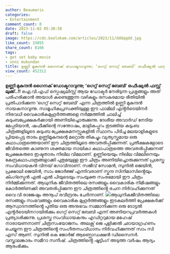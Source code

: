 ```yaml
---
author: Beaumaris
categories:
- Entertainment
comment_count: 0
date: 2023-11-02 05:30:58
draft: false
image: https://cdn.boolokam.com/articles/2023/11/dddqqdd.jpg
like_count: 33055
share_count: 8166
tags:
- get set baby movie
- unni mukundan
title: ഉണ്ണി മുകുന്ദൻ ഗൈനക് ഡോക്ടറാവുന്നു; ‘ഗെറ്റ് സെറ്റ് ബേബി’ ഒഫീഷ്യൽ ഫസ്റ്റ് ലുക്ക്..!!
view_count: 452312
---
```


**ഉണ്ണി മുകുന്ദൻ ഗൈനക് ഡോക്ടറാവുന്നു; ‘ഗെറ്റ് സെറ്റ് ബേബി’ ഒഫീഷ്യൽ ഫസ്റ്റ് ലുക്ക്..!!** ഐ.വി.എഫ് സ്പെഷ്യലിസ്റ്റ് ആയ ഡോക്ടർ നേരിടുന്ന പ്രശ്നങ്ങളും അത് പരിഹരിക്കാൻ അയാൾ കണ്ടെത്തുന്ന വഴികളും രസകരമായ രീതിയിൽ പ്രതിപാദിക്കുന്ന ‘ഗെറ്റ് സെറ്റ് ബേബി’ എന്ന ചിത്രത്തിൽ ഉണ്ണി മുകുന്ദൻ നായകനാവുന്നു. സാമൂഹികപ്രസക്തിയുള്ള ഈ ഫാമിലി എൻ്റർടെയിനർ നിരവധി വൈകാരികമുഹൂർത്തങ്ങളെ നർമ്മത്തിൽ ചാലിച്ച് കുടുംബപ്രേക്ഷകർക്കായി അണിയിച്ചൊരുക്കുന്നു. ദേശീയ അവാർഡ് നേടിയ മേപ്പടിയാൻ, ഷഫീക്കിന്റെ സന്തോഷം, മാളികപ്പുറം തുടങ്ങിയ കുടുംബ ചിത്രങ്ങളിലൂടെ കുടുംബ പ്രേക്ഷകമനസ്സുകളിൽ സ്ഥാനം പിടിച്ച മലയാളികളുടെ പ്രിയപ്പെട്ട താരം ഉണ്ണിമുകുന്ദന്റെ മറ്റൊരു തികച്ചും വ്യത്യസ്തമായ ഒരു കഥാപാത്രത്തെയാണ് ഈ ചിത്രത്തിലൂടെ അവതരിപ്പിക്കുന്നത്. പ്രതീക്ഷകളോടെ ജീവിതത്തെ കാണുന്ന ശക്തമായ നായികാ കഥാപാത്രത്തെ അവതരിപ്പിക്കുന്നത് പ്രേക്ഷകരുടെ ഇഷ്ടതാരം നിഖില വിമലാണ്. ഉണ്ണിയെയും നിഖില വിമലിനെയും കേന്ദ്രകഥാപാത്രങ്ങളാക്കി പുതുമയുള്ള ഈ ചിത്രം അണിയിച്ചൊരുക്കുന്നത് പ്രശസ്ത സംവിധായകൻ വിനയ് ഗോവിന്ദാണ്. സജീവ് സോമൻ, സുനിൽ ജെയിൻ, പ്രക്ഷാലി ജെയിൻ, സാം ജോർജ്ജ് എന്നിവരാണ് സ്കന്ദ സിനിമാസിൻ്റെയും കിംഗ്സ്മെൻ എൽ എൽ പിയുടെയും സംയുക്ത സംരഭമായി ഈ ചിത്രം നിർമ്മിക്കുന്നത്. ആധുനിക ജീവിതത്തിലെ രസങ്ങളും വൈകാരിക നിമിഷങ്ങളും കോർത്തിണക്കി അവതരിപ്പിക്കുന്ന ഈ ചിത്രത്തിൻ്റെ രചന നിർവഹിക്കുന്നത് വൈ വി രാജേഷും അനൂപ് രവീന്ദ്രനും ചേർന്നാണ്. ![](https://cdn.boolokam.com/articles/2023/11/dddqqdd.jpg)ആധുനികജീവിതത്തിലെ രസങ്ങളും സംഭവങ്ങളും വൈകാരിക മുഹൂർത്തങ്ങളും ഇടകലർത്തി പ്രേക്ഷകർക്ക് ആസ്വാദനത്തിൻ്റെ പുതിയ ഒരു അനുഭവം സമ്മാനിക്കുന്ന ഒരു ടോട്ടൽ എൻ്റർടെയിനറായിരിക്കും ഗെറ്റ് സെറ്റ് ബേബി എന്ന് അണിയറപ്രവർത്തകൾ പ്രത്യാശിക്കുന്നു. പ്രശസ്ത സംവിധായകനും എഡിറ്ററുമായ മഹേഷ് നാരായണനാണ് ചിത്രസംയോജനം. അലക്സ് ജെ പുളിക്കൽ ഛായാഗ്രഹണം ചെയ്യുന്ന ഈ ചിത്രത്തിൻ്റെ സംഗീതസംവിധാനം നിർവഹിക്കുന്നത് സാം സി എസ് ആണ്. സുനിൽ കെ ജോർജ് ആണ്പ്രൊഡക്ഷൻ ഡിസൈനർ. വസ്ത്രാലങ്കാരം സമീറാ സനീഷ്. ചിത്രത്തിൻ്റെ ഷൂട്ടിംഗ് അടുത്ത വർഷം ആദ്യം ആരംഭിക്കും.